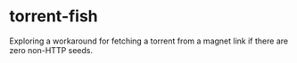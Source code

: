 # torrent-fish
Exploring a workaround for fetching a torrent from a magnet link if there are zero non-HTTP seeds.
